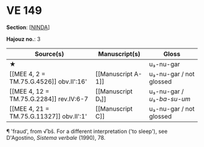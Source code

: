 # VE 149

**Section**: [[NINDA]]

**Hajouz no.**: 3

|                Source(s)                 |   Manuscript(s)    |            Gloss            |
| ---------------------------------------- | ------------------ | --------------------------- |
| ★                                        |                    | u₃-nu-gar                   |
| [[MEE 4, 2 = TM.75.G.4526]] obv.II':16'  | [[Manuscript A-1]] | u₃-nu-gar / not glossed     |
| [[MEE 4, 12 = TM.75.G.2284]] rev.IV:6-7  | [[Manuscript D₁]]  | u₃-nu-gar / *u*₃-*ba-su-um* |
| [[MEE 4, 21 = TM.75.G.11327]] obv.II':1' | [[Manuscript C]]   | u₃-nu-gar / not glossed     |

¶   'fraud', from √ʾbš. For a different interpretation ('to sleep'), see D'Agostino, *Sistema verbale* (1990), 78.

[//begin]: # "Autogenerated link references for markdown compatibility"
[NINDA]: NINDA "NINDA"
[//end]: # "Autogenerated link references"